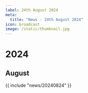 ```yaml
---
label: 24th August 2024
meta:
  title: "News - 24th August 2024"
icon: broadcast
image: /static/thumbnail.jpg
---
```


# 2024
## August

{{ include "news/20240824" }}